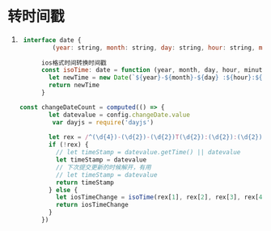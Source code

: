 # 转时间戳

1.  ```js
     interface date {
             (year: string, month: string, day: string, hour: string, minute: string, second: string): number
          
          ios格式时间转换时间戳
          const isoTime: date = function (year, month, day, hour, minute, second) {
            let newTime = new Date(`${year}-${month}-${day} :${hour}:${minute}:${second}`).getTime()
            return newTime
          }
    ```
    
    ```js
    const changeDateCount = computed(() => {
            let datevalue = config.changeDate.value
             var dayjs = require('dayjs')
            
            let rex = /^(\d{4})-(\d{2})-(\d{2})T(\d{2}):(\d{2}):(\d{2})/.exec(datevalue);
            if (!rex) {
              // let timeStamp = datevalue.getTime() || datevalue 
              let timeStamp = datevalue 
              // 下次提交更新的时候解开，有用
              // let timeStamp = datevalue
              return timeStamp
            } else {
              let iosTimeChange = isoTime(rex[1], rex[2], rex[3], rex[4], rex[5], rex[6]) + 28800000
              return iosTimeChange
            }
          })
    ```